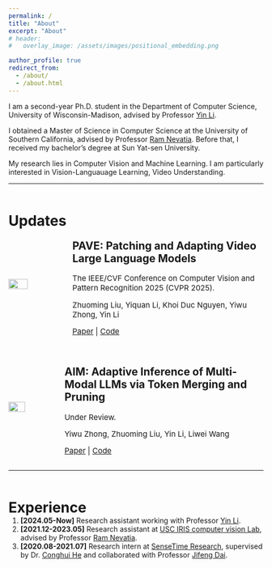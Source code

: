 ```yaml
---
permalink: /
title: "About"
excerpt: "About"
# header:
#   overlay_image: /assets/images/positional_embedding.png

author_profile: true
redirect_from: 
  - /about/
  - /about.html
---
```


<!---I am an incoming Ph.D. student at the University of Wisconsin-Madison. Previously, -->
<!-- I obtained a Master of Science in Computer Science at the University of Southern California (USC). Before that, I received my bachelor’s Degree at Sun Yat-sen University (SYSU).

My research lies in Computer Vision and Machine Learning. I am particularly interested in Vision-Languauage learning, Learning with Less Labeling.   -->
<!-- <p>I am a first-year Ph.D. student in the Department of Computer Science, University of Wisconsin-Madison, advised by Professor Yin Li</p>
<p>I obtained a Master of Science in Computer Science at the University of Southern California (USC), advised by Professor Ram Nevatia. Before that, I received my bachelor’s degree at Sun Yat-sen University (SYSU).</p>
<p style="margin-bottom: 2em;">My research lies in Computer Vision and Machine Learning. I am particularly interested in Vision-Languauage learning, Learning with Less Labeling. </p> -->


I am a second-year Ph.D. student in the Department of Computer Science, University of Wisconsin-Madison, advised by Professor [Yin Li](https://scholar.google.com/citations?hl=en&user=_y-8nrcAAAAJ&view_op=list_works&sortby=pubdate).

I obtained a Master of Science in Computer Science at the University of Southern California, advised by Professor [Ram Nevatia](https://sites.usc.edu/iris-cvlab/professor-ram-nevatia/). Before that, I received my bachelor’s degree at Sun Yat-sen University.

My research lies in Computer Vision and Machine Learning. I am particularly interested in Vision-Languauage Learning, Video Understanding. 


<!-- <h1 style="margin-bottom: 0.2em;">News</h1>
<div style="display: flex; flex-direction: row; align-items: center;">
  <img src="https://dragonlzm.github.io/zhuomingliu.github.io/images/EZSD.png" style="width: 30%; margin-right: 20px;">
  <div>
    <h2><a href="https://arxiv.org/abs/2303.12145" style="font-size: 18px;">Zero-Shot Detection via Image-Language Knowledge Distillation on Weakly Supervised Regions</a></h2>
    <p style="margin-bottom: 0.2em; font-size: 15px;">ArXiv Preprint 2023.</p>
    <p style="font-size: 15px;">Zhuoming Liu*, Xuefeng Hu*, Ram Nevatia</p>
  </div>
</div> -->

<!--  -->
<!-- <h1>Updates</h1>
<div style="display: flex; flex-direction: row; align-items: center; margin-bottom: 2em;"> 
    <img src="https://dragonlzm.github.io/zhuomingliu.github.io/images/EZSD.png" style="width: 30%; margin-right: 20px;" />
    <div>
        <h2> Efficient Feature Distillation for Zero-shot Annotation Object Detection </h2>
        <p style="font-size: 15px; margin-bottom: -0.2em">IEEE/CVF Winter Conference on Applications of Computer Vision 2024 (WACV 2024).</p>
        <p style="font-size: 15px; margin-bottom: -0.2em">Zhuoming Liu*, Xuefeng Hu*, Ram Nevatia</p>
        <p style="font-size: 15px; "> <a href="https://arxiv.org/abs/2303.12145">Paper</a> | <a href="https://github.com/dragonlzm/EZAD/">Code</a> </p>
    </div>
</div> -->

---

<h1 style=" margin-top: 2em; margin-bottom: -0.5em;">Updates</h1>
<div style="display: flex; flex-direction: row; align-items: center; margin-top: 5px; margin-bottom: 1em;">
    <img src="https://dragonlzm.github.io/zhuomingliu.github.io/images/PAVE.png" style="width: 36%; margin-right: 20px;" />
    <div>
        <h2>PAVE: Patching and Adapting Video Large Language Models</h2>
        <p style="font-size: 15px; margin-bottom: -0.05em;">The IEEE/CVF Conference on Computer Vision and Pattern Recognition 2025 (CVPR 2025).</p>
        <p style="font-size: 15px; margin-bottom: -0.05em;">Zhuoming Liu, Yiquan Li, Khoi Duc Nguyen, Yiwu Zhong, Yin Li</p>
        <p style="font-size: 15px; "><a href="https://arxiv.org/abs/2503.19794">Paper</a> | <a href="https://github.com/dragonlzm/PAVE">Code</a></p>
    </div>
</div>

<div style="display: flex; flex-direction: row; align-items: center; margin-top: 10px; margin-bottom: 1em;">
    <img src="https://dragonlzm.github.io/zhuomingliu.github.io/images/AIM.png" style="width: 36%; margin-right: 20px;" />
    <div>
        <h2>AIM: Adaptive Inference of Multi-Modal LLMs via Token Merging and Pruning</h2>
        <p style="font-size: 15px; margin-bottom: -0.05em;">Under Review.</p>
        <p style="font-size: 15px; margin-bottom: -0.05em;">Yiwu Zhong, Zhuoming Liu, Yin Li, Liwei Wang</p>
        <p style="font-size: 15px; "><a href="https://huggingface.co/papers/2412.03248">Paper</a> | <a href=" https://github.com/LaVi-Lab/AIM">Code</a> </p>
    </div>
</div>

<!-- <div style="display: flex; flex-direction: row; align-items: center; margin-top: 10px; margin-bottom: 1em;">
    <img src="https://dragonlzm.github.io/zhuomingliu.github.io/images/Agile3D.png" style="width: 36%; margin-right: 20px;" />
    <div>
        <h2>Agile3D: Adaptive Contention- and Content-Aware 3D Object Detection for Embedded GPUs</h2>
        <p style="font-size: 15px; margin-bottom: -0.05em;">Under Review.</p>
        <p style="font-size: 15px; margin-bottom: -0.05em;">Pengcheng Wang, Zhuoming Liu, Shayok Bagchi, Ran Xu, Saurabh Bagchi, Yin Li, Somali Chaterji</p>
        <p style="font-size: 15px; "><a href="https://huggingface.co/papers/2412.03248">Paper</a> | <a href=" https://github.com/LaVi-Lab/AIM">Code</a> </p>
    </div>
</div> -->






<!-- Experience
======
1. **[2021.12-2023.05]** Research assistant at [USC IRIS computer vision Lab](https://sites.usc.edu/iris-cvlab/), supervised by Professor [Ram Nevatia](https://sites.usc.edu/iris-cvlab/professor-ram-nevatia/). 
1. **[2020.08-2021.07]** Research intern at [SenseTime Research](https://www.sensetime.com/en), supervised by Dr. [Conghui He](https://scholar.google.com/citations?user=PopTv7kAAAAJ&hl=en) and cooperated with Professor [Jifeng Dai](https://jifengdai.org/) -->

---

<h1 style=" margin-top: 2em; margin-bottom: -0.5em;">Experience</h1>
<ol>
    <li>
        <strong>[2024.05-Now]</strong> Research assistant working with Professor 
        <a href="https://www.biostat.wisc.edu/~yli/">Yin Li</a>.
    </li>
    <li>
        <strong>[2021.12-2023.05]</strong> Research assistant at 
        <a href="https://sites.usc.edu/iris-cvlab/">USC IRIS computer vision Lab</a>, advised by Professor 
        <a href="https://sites.usc.edu/iris-cvlab/professor-ram-nevatia/">Ram Nevatia</a>.
    </li>
    <li><strong>[2020.08-2021.07]</strong> Research intern at 
        <a href="https://www.sensetime.com/en">SenseTime Research</a>, supervised by Dr. 
        <a href="https://scholar.google.com/citations?user=PopTv7kAAAAJ&amp;hl=en">Conghui He</a> and collaborated with Professor 
        <a href="https://jifengdai.org/">Jifeng Dai</a>.
    </li>
</ol>
